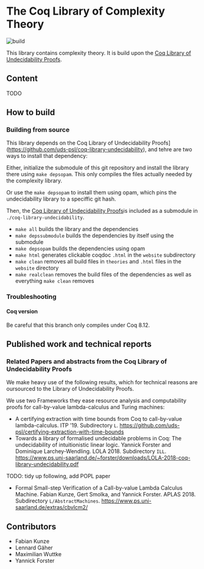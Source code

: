 # The Coq Library of Complexity Theory
![build](https://github.com/uds-psl/coq-library-complexity/workflows/build/badge.svg)

This library contains complexity theory. It is build upon the [Coq Library of Undecidability Proofs](https://github.com/uds-psl/coq-library-undecidability).

## Content

TODO

## How to build




<!---### Install from opam

Install the [A Coq Library of Undecidability Proofs](https://github.com/uds-psl/coq-library-undecidability), then install this.
--->
### Building from source

This library depends on the Coq Library of Undecidability Proofs](https://github.com/uds-psl/coq-library-undecidability), and tehre are two ways to install that dependency:

Either, initialize the submodule of this git repository and install the library there using `make depsopam`. This only compiles the files actually needed by the complexity library.

Or use the `make depsopam` to install them using opam, which pins the undecidability library to a speciffic git hash. 


Then, the [Coq Library of Undecidability Proofs](https://github.com/uds-psl/coq-library-undecidability)is included as a submodule in `./coq-library-undecidability`.

- `make all` builds the library and the dependencies
- `make depssubmodule` builds the dependencies by itself using the submodule
- `make depsopam` builds the dependencies using opam
- `make html` generates clickable coqdoc `.html` in the `website` subdirectory
- `make clean` removes all build files in `theories` and `.html` files in the `website` directory
- `make realclean` removes the build files of the dependencies as well as everything `make clean` removes

### Troubleshooting

#### Coq version

Be careful that this branch only compiles under Coq 8.12.

## Published work and technical reports

### Related Papers and abstracts from the Coq Library of Undecidability Proofs

We make heavy use of the following results, which for technical reasons are oursourced to the Library of Undecidability Proofs.

We use two Frameworks they ease resource analysis and computability proofs for call-by-value lambda-calculus and Turing machines:
  + A certifying extraction with time bounds from Coq to call-by-value lambda-calculus. ITP '19. Subdirectory `L`. https://github.com/uds-psl/certifying-extraction-with-time-bounds
  + Towards a library of formalised undecidable problems in Coq: The undecidability of intuitionistic linear logic. Yannick Forster and Dominique Larchey-Wendling. LOLA 2018. Subdirectory `ILL`. https://www.ps.uni-saarland.de/~forster/downloads/LOLA-2018-coq-library-undecidability.pdf 

TODO: tidy up following, add POPL paper
+ Formal Small-step Verification of a Call-by-value Lambda Calculus Machine. Fabian Kunze, Gert Smolka, and Yannick Forster. APLAS 2018. Subdirectory `L/AbstractMachines`. https://www.ps.uni-saarland.de/extras/cbvlcm2/

<!---
## How to contribute

- Fork the project on GitHub.
- Create a new subdirectory for your project and add your files.
- Add a license for your project.
- Edit the "Existing undecidable problems" and the "Contributors" section in this file
- File a pull request.
--->

## Contributors

- Fabian Kunze
- Lennard Gäher
- Maximilian Wuttke
- Yannick Forster


